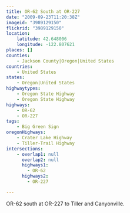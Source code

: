 ```yaml
---
title: OR-62 South at OR-227
date: "2009-09-23T11:20:38Z"
imageid: "3989129150"
flickrid: "3989129150"
location:
    latitude: 42.648006
    longitude: -122.807621
places: []
counties:
    - Jackson County|Oregon|United States
countries:
    - United States
states:
    - Oregon|United States
highwaytypes:
    - Oregon State Highway
    - Oregon State Highway
highways:
    - OR-62
    - OR-227
tags:
    - Big Green Sign
oregonHighways:
    - Crater Lake Highway
    - Tiller-Trail Highway
intersections:
    - overlap1: null
      overlap2: null
      highways1:
        - OR-62
      highways2:
        - OR-227

---
```

OR-62 south at OR-227 to Tiller and Canyonville.